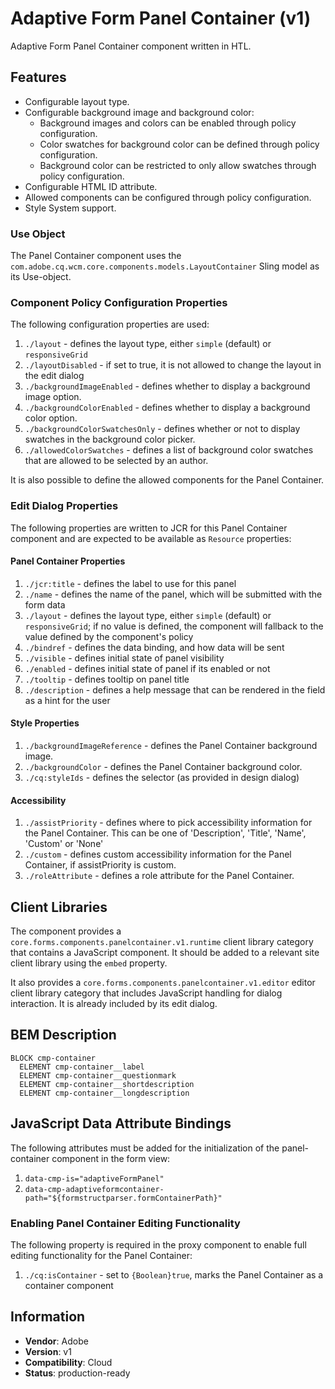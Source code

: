 <!--
Copyright 2022 Adobe

Licensed under the Apache License, Version 2.0 (the "License");
you may not use this file except in compliance with the License.
You may obtain a copy of the License at

    http://www.apache.org/licenses/LICENSE-2.0

Unless required by applicable law or agreed to in writing, software
distributed under the License is distributed on an "AS IS" BASIS,
WITHOUT WARRANTIES OR CONDITIONS OF ANY KIND, either express or implied.
See the License for the specific language governing permissions and
limitations under the License.
-->
Adaptive Form Panel Container (v1)
====
Adaptive Form Panel Container component written in HTL.

## Features

* Configurable layout type.
* Configurable background image and background color:
    * Background images and colors can be enabled through policy configuration.
    * Color swatches for background color can be defined through policy configuration.
    * Background color can be restricted to only allow swatches through policy configuration.
* Configurable HTML ID attribute.
* Allowed components can be configured through policy configuration.
* Style System support.

### Use Object
The Panel Container component uses the `com.adobe.cq.wcm.core.components.models.LayoutContainer` Sling model as its Use-object.

### Component Policy Configuration Properties
The following configuration properties are used:

1. `./layout` - defines the layout type, either `simple` (default) or `responsiveGrid`
2. `./layoutDisabled` - if set to true, it is not allowed to change the layout in the edit dialog
3. `./backgroundImageEnabled` - defines whether to display a background image option.
4. `./backgroundColorEnabled` - defines whether to display a background color option.
5. `./backgroundColorSwatchesOnly` -  defines whether or not to display swatches in the background color picker.
6. `./allowedColorSwatches` - defines a list of background color swatches that are allowed to be selected by an author.

It is also possible to define the allowed components for the Panel Container.

### Edit Dialog Properties
The following properties are written to JCR for this Panel Container component and are expected to be available as `Resource` properties:

#### Panel Container Properties
1. `./jcr:title` - defines the label to use for this panel
2. `./name` - defines the name of the panel, which will be submitted with the form data
3. `./layout` - defines the layout type, either `simple` (default) or `responsiveGrid`; if no value is defined, the component will fallback to the value defined by the component's policy
4. `./bindref` - defines the data binding, and how data will be sent
5. `./visible` - defines initial state of panel visibility
6. `./enabled` - defines initial state of panel if its enabled or not
7. `./tooltip` - defines tooltip on panel title
8. `./description` - defines a help message that can be rendered in the field as a hint for the user

#### Style Properties
1. `./backgroundImageReference` - defines the Panel Container background image.
2. `./backgroundColor` - defines the Panel Container background color.
3. `./cq:styleIds` - defines the selector (as provided in design dialog)

#### Accessibility
1. `./assistPriority` - defines where to pick accessibility information for the Panel Container. This can be one of 'Description', 'Title', 'Name', 'Custom' or 'None'
2. `./custom` - defines custom accessibility information for the Panel Container, if assistPriority is custom.
3. `./roleAttribute` - defines a role attribute for the Panel Container.

## Client Libraries
The component provides a `core.forms.components.panelcontainer.v1.runtime` client library category that contains a JavaScript
component. It should be added to a relevant site client library using the `embed` property.

It also provides a `core.forms.components.panelcontainer.v1.editor` editor client library category that includes
JavaScript handling for dialog interaction. It is already included by its edit dialog.

## BEM Description
```
BLOCK cmp-container
  ELEMENT cmp-container__label
  ELEMENT cmp-container__questionmark
  ELEMENT cmp-container__shortdescription
  ELEMENT cmp-container__longdescription
```
## JavaScript Data Attribute Bindings
The following attributes must be added for the initialization of the panel-container component in the form view:  
 1. `data-cmp-is="adaptiveFormPanel"`
 2. `data-cmp-adaptiveformcontainer-path="${formstructparser.formContainerPath}"`

### Enabling Panel Container Editing Functionality
The following property is required in the proxy component to enable full editing functionality for the Panel Container:

1. `./cq:isContainer` - set to `{Boolean}true`, marks the Panel Container as a container component

## Information
* **Vendor**: Adobe
* **Version**: v1
* **Compatibility**: Cloud
* **Status**: production-ready

